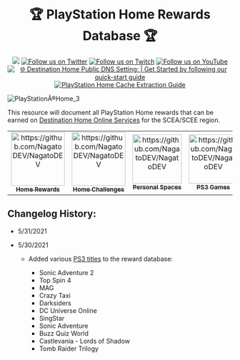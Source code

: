 <h1 align="center">🏆 PlayStation Home Rewards Database 🏆</h1> 

<p align="center">
  <a href="https://discord.gg/QguSBT3"><img src="https://img.shields.io/badge/Discord-Destination%20Home-%235865F2"></a>
    <a href="https://twitter.com/DestinPsHome">
        <img src="https://img.shields.io/twitter/follow/DestinPsHome?style=social&logo=twitter"
            alt="Follow us on Twitter"></a>
       <a href="https://www.twitch.tv/playstationhome/videos">
        <img src="https://img.shields.io/badge/Follow%20us%20on-Twitch-8048fa"
            alt="Follow us on Twitch"></a>
         <a href="https://www.youtube.com/channel/UCQhwhFevEgsRqMTHof7FwPQ">
        <img src="https://img.shields.io/badge/Follow%20us%20on-YouTube-ff0000"
            alt="Follow us on YouTube"></a>
           <a href="https://github.com/DestinationHome/Destination-Home-Online/wiki">
        <img src="https://img.shields.io/badge/-%F0%9F%8C%90%20Destination%20Home%20Public%20DNS%20Setting%3A%20%7C%20Get%20Started%20by%20following%20our%20quick--start%20guide-0995d3"
            alt="🌐 Destination Home Public DNS Setting: | Get Started by following our quick-start guide"></a>
             <a href="https://nagato.gitbook.io/playstation-home-cache-extraction-guide1/">
        <img src="https://img.shields.io/badge/-PlayStation%20Home%20Cache%20Extraction%20Guide%20Home-003247"
            alt="PlayStation Home Cache Extraction Guide"></a>

![PlayStationÂ®Home_3](https://user-images.githubusercontent.com/67494727/170836541-94ee2396-cfd6-4017-88b3-135eef2488aa.png)

This resource will document all PlayStation Home rewards that can be earned on [Destination Home Online Services](https://github.com/DestinationHome/Destination-Home-Online) for the SCEA/SCEE region.

<table class="center">
  <tr>
   <td align="center"><a href="https://github.com/NagatoDEV/PlayStation-Home-Rewards-Archive/wiki/Home-Rewards"><img src="https://user-images.githubusercontent.com/67494727/170834617-dd5cb4e7-f074-412e-968a-dd135692fb3b.png" width="120px;" alt="https://github.com/NagatoDEV/NagatoDEV"/><br /><sub><b>Home Rewards</b></sub></a><br /></a> 
</td>
   <td align="center"><a href="https://github.com/NagatoDEV/PlayStation-Home-Rewards-Archive/wiki/Home-Challenges"><img src="https://user-images.githubusercontent.com/67494727/170836582-cc0f61ec-f5fe-4ae6-86b4-a1314d96881d.png" width="120px;" alt="https://github.com/NagatoDEV/NagatoDEV"/><br /><sub><b>Home Challenges</b></sub></a><br /></a></td>
  <td align="center"><a href="https://github.com/NagatoDEV/PlayStation-Home-Rewards-Archive/wiki/Personal-Spaces"><img src="https://user-images.githubusercontent.com/67494727/170836693-c60332d4-9aab-4c9d-ac17-2ba0f2ac3e7f.png" width="110px;" alt="https://github.com/NagatoDEV/NagatoDEV"/><br /><sub><b>Personal Spaces</b></sub></a><br /></a></td>
  <td align="center"><a href="https://github.com/NagatoDEV/PlayStation-Home-Rewards-Archive/wiki/PS3-Games"><img src="https://user-images.githubusercontent.com/67494727/170837258-5c1c512e-4329-47e9-98cf-b03296e78f26.png" width="110px;" alt="https://github.com/NagatoDEV/NagatoDEV"/><br /><sub><b>PS3 Games</b></sub></a><br /></a></td>
  <td align="center"><a href="https://github.com/NagatoDEV/PlayStation-Home-Rewards-Archive/wiki/Arcade-Rewards"><img src="https://user-images.githubusercontent.com/67494727/170837453-bd6ec357-21e7-4519-b2f0-5df7a4093e62.png" width="110px;" alt="https://github.com/NagatoDEV/NagatoDEV"/><br /><sub><b>Arcade Rewards</b></sub></a><br /></a></td>
  <td align="center"><a href="https://github.com/NagatoDEV/PlayStation-Home-Rewards-Archive/wiki/Active-Rewards"><img src="https://user-images.githubusercontent.com/67494727/170837370-439e50b8-c170-4632-bf13-ee0b5f0b6244.png" width="110px;" alt="https://github.com/NagatoDEV/NagatoDEV"/><br /><sub><b>Active Rewards</b></sub></a><br /></a></td>
      <td align="center"><a href="https://twitter.com/NagatoRevenge"><img src="https://user-images.githubusercontent.com/67494727/167346455-b7178b5f-a36b-4875-8325-1a8c5030f409.png" width="110px;" alt="https://github.com/NagatoDEV/NagatoDEV"/><br /><sub><b>Nagato</b></sub></a><br /></a></td>
</table>

## Changelog History:

* 5/31/2021

* 5/30/2021

     * Added various [PS3 titles](https://github.com/NagatoDEV/PlayStation-Home-Rewards-Archive/wiki/PS3-Games) to the reward database: 
    
        * Sonic Adventure 2
        * Top Spin 4
        * MAG
        * Crazy Taxi
        * Darksiders
        * DC Universe Online
        * SingStar
        * Sonic Adventure
        * Buzz Quiz World
        * Castlevania - Lords of Shadow
        * Tomb Raider Trilogy

